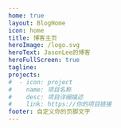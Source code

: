 ```yaml
---
home: true
layout: BlogHome
icon: home
title: 博客主页
heroImage: /logo.svg
heroText: JasonLee的博客
heroFullScreen: true
tagline: 
projects:
#  - icon: project
#    name: 项目名称
#    desc: 项目详细描述
#    link: https://你的项目链接
footer: 自定义你的页脚文字
---
```


